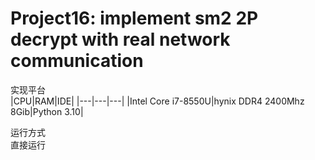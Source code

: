 # Project16: implement sm2 2P decrypt with real network communication

实现平台<br>
|CPU|RAM|IDE|
|---|---|---|
|Intel Core i7-8550U|hynix DDR4 2400Mhz 8Gib|Python 3.10|

运行方式<br>
直接运行

